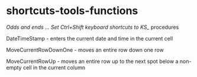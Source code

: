 # shortcuts-tools-functions

*Odds and ends ... Set Ctrl+Shift keyboard shortcuts to KS_* procedures

DateTimeStamp - enters the current date and time in the current cell

MoveCurrentRowDownOne - moves an entire row down one row

MoveCurrentRowUp - moves an entire row up to the next spot below a non-empty cell in the current column